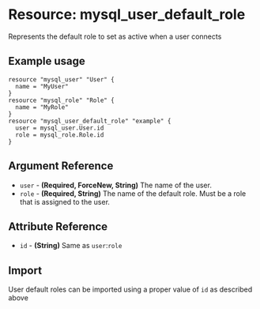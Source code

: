 # Resource: mysql_user_default_role
Represents the default role to set as active when a user connects
## Example usage
```hcl
resource "mysql_user" "User" {
  name = "MyUser"
}
resource "mysql_role" "Role" {
  name = "MyRole"
}
resource "mysql_user_default_role" "example" {
  user = mysql_user.User.id
  role = mysql_role.Role.id
}
```
## Argument Reference
* `user` - **(Required, ForceNew, String)** The name of the user.
* `role` - **(Required, String)** The name of the default role. Must be a role that is assigned to the user.
## Attribute Reference
* `id` - **(String)** Same as `user`:`role`
## Import
User default roles can be imported using a proper value of `id` as described above
